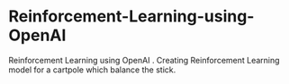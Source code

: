 # Reinforcement-Learning-using-OpenAI
Reinforcement Learning using OpenAI . Creating Reinforcement Learning model for a cartpole which balance the stick.
